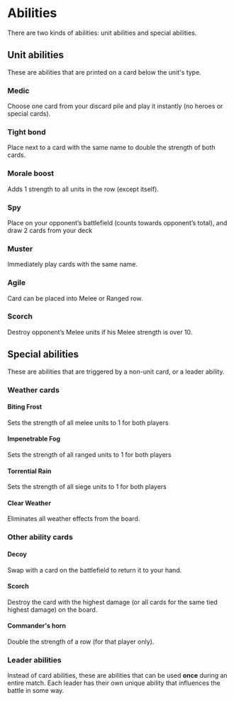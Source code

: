 # Abilities
There are two kinds of abilities: unit abilities and special abilities.

## Unit abilities
These are abilities that are printed on a card below the unit's type.

### Medic
Choose one card from your discard pile and play it instantly (no heroes or special cards).

### Tight bond
Place next to a card with the same name to double the strength of both cards.

### Morale boost
Adds 1 strength to all units in the row (except itself).

### Spy
Place on your opponent’s battlefield (counts towards opponent’s total), and draw 2 cards from your deck

### Muster
Immediately play cards with the same name.

### Agile
Card can be placed into Melee or Ranged row.

### Scorch
Destroy opponent’s Melee units if his Melee strength is over 10.

## Special abilities
These are abilities that are triggered by a non-unit card, or a leader ability.

### Weather cards
#### Biting Frost
Sets the strength of all melee units to 1 for both players

#### Impenetrable Fog
Sets the strength of all ranged units to 1 for both players

#### Torrential Rain
Sets the strength of all siege units to 1 for both players

#### Clear Weather
Eliminates all weather effects from the board.

### Other ability cards
#### Decoy
Swap with a card on the battlefield to return it to your hand.

#### Scorch
Destroy the card with the highest damage (or all cards for the same tied highest damage) on the board. 

#### Commander's horn
Double the strength of a row (for that player only).

### Leader abilities
Instead of card abilities, these are abilities that can be used **once** during an entire match. Each leader has their
own unique ability that influences the battle in some way.

